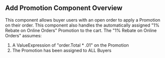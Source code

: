 ## Add Promotion Component Overview

This component allows buyer users with an open order to apply a Promotion on their order. This component also handles
the automatically assigned "1% Rebate on Online Orders" Promotion to the cart. The "1% Rebate on Online Orders" assumes:
  1. A ValueExpression of "order.Total * .01" on the Promotion
  2. The Promotion has been assigned to ALL Buyers
